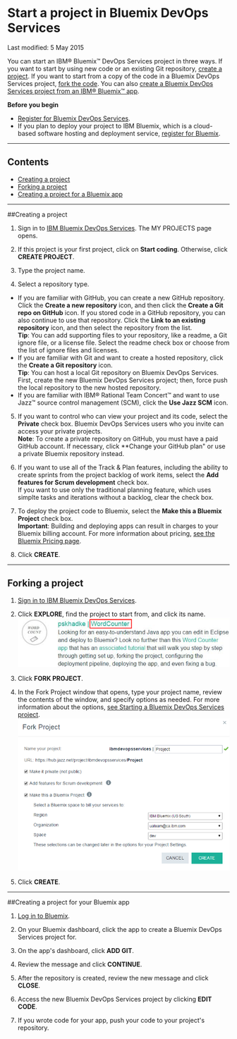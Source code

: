 # Start a project in Bluemix DevOps Services 

Last modified: 5 May 2015

You can start an IBM&reg; Bluemix&trade; DevOps Services project in three ways. If you want to start by using new code or an existing Git repository, [create a project](#starting_a_devops_services_project). If you want to start from a copy of the code in a Bluemix DevOps Services project, [fork the code](#forking_a_devops_services_project).  You can also [create a Bluemix DevOps Services project from an IBM&reg; Bluemix&trade; app](#creating_a_devops_services_project_for_your_bluemix_app).

**Before you begin**
* [Register for Bluemix DevOps Services](https://hub.jazz.net). 
* If you plan to deploy your project to IBM Bluemix, which is a cloud-based software hosting and deployment service, [register for Bluemix](http://bluemix.net/). 

---
## Contents

 * [Creating a project](#starting_a_devops_services_project)
 * [Forking a project](#forking_a_devops_services_project)
 * [Creating a project for a Bluemix app](#creating_a_devops_services_project_for_your_bluemix_app)

---
<a name='starting_a_devops_services_project'></a>
##Creating a project

1. Sign in to [IBM Bluemix DevOps Services](https://hub.jazz.net). The MY PROJECTS page opens.

2. If this project is your first project, click on **Start coding**. Otherwise, click **CREATE PROJECT**.

3. Type the project name.

4. Select a repository type. 
  * If you are familiar with GitHub, you can create a new GitHub repository. Click the **Create a new repository** icon, and then click the **Create a Git repo on GitHub** icon. If you stored code in a GitHub repository, you can also continue to use that repository. Click the **Link to an existing repository** icon, and then select the repository from the list.    
**Tip**: You can add supporting files to your repository, like a readme, a Git ignore file, or a license file. Select the readme check box or choose from the list of ignore files and licenses.
 * If you are familiar with Git and want to create a hosted repository, click the **Create a Git repository** icon.  
**Tip**: You can host a local Git repository on Bluemix DevOps Services. First, create the new Bluemix DevOps Services project; then, force push the local repository to the new hosted repository.
 * If you are familiar with IBM&reg;  Rational Team Concert&trade; and want to use Jazz&trade; source control management (SCM), click the **Use Jazz SCM** icon.
 
5. If you want to control who can view your project and its code, select the **Private** check box. Bluemix DevOps Services users who you invite can access your private projects.    
**Note**: To create a private repository on GitHub, you must have a paid GitHub account. If necessary, click **Change your GitHub plan" or use a private Bluemix repository instead.

6. If you want to use all of the Track & Plan features, including the ability to create sprints from the project backlog of work items, select the **Add features for Scrum development** check box.  
If you want to use only the traditional planning feature, which uses simplte tasks and iterations without a backlog, clear the check box.

7. To deploy the project code to Bluemix, select the **Make this a Bluemix Project** check box.  
**Important**: Building and deploying apps can result in charges to your Bluemix billing account. For more information about pricing, [see the Bluemix Pricing page](https://console.ng.bluemix.net/?ace_base=true/#/pricing).

8. Click **CREATE**.  

---
<a name='forking_a_devops_services_project'></a>
## Forking a project

1. [Sign in to IBM Bluemix DevOps Services](https://hub.jazz.net).

2. Click **EXPLORE**, find the project to start from, and click its name.
![Bluemix DevOps Services new user landing page][1]

3. Click **FORK PROJECT**. 

4. In the Fork Project window that opens, type your project name, review the contents of the window, and specify options as needed. For more information about the options, [see Starting a Bluemix DevOps Services project](#starting_a_devops_services_project).
![Options while forking project][2]

5. Click **CREATE**.

---
<a name='creating_a_devops_services_project_for_your_bluemix_app'></a>
##Creating a project for your Bluemix app

1. [Log in to Bluemix][3].

2. On your Bluemix dashboard, click the app to create a Bluemix DevOps Services project for.

3. On the app's dashboard, click **ADD GIT**.

4. Review the message and click **CONTINUE**.

5. After the repository is created, review the new message and click **CLOSE**.

6. Access the new Bluemix DevOps Services project by clicking **EDIT CODE**.  

7. If you wrote code for your app, push your code to your project's repository.

[1]: images/restyle_projectname.png
[2]: images/restyle_newprojectwindow.png
[3]: http://bluemix.net/
